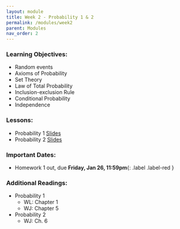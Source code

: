 ```yaml
---
layout: module
title: Week 2 - Probability 1 & 2
permalink: /modules/week2
parent: Modules
nav_order: 2
---
```


### Learning Objectives:
* Random events
* Axioms of Probability
* Set Theory
* Law of Total Probability 
* Inclusion-exclusion Rule
* Conditional Probability 
* Independence 
 


### Lessons:
* Probability 1 [Slides]()
* Probability 2 [Slides]()



### Important Dates:
* Homework 1 out, due **Friday, Jan 26, 11:59pm**{: .label .label-red }


### Additional Readings:
* Probability 1 
    * WL: Chapter 1
    * WJ: Chapter 5
* Probability 2
    * WJ: Ch. 6

 


